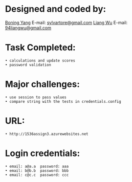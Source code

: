 ﻿# Designed and coded by:

<a href="https://github.com/Sylvartore">Boning Yang</a> E-mail: sylvartore@gmail.com
<a href="https://github.com/lianggnail">Liang Wu</a> E-mail: 94liangwu@gmail.com

# Task Completed:
	• calculations and update scores
	• password validation

# Major challenges:
	• use session to pass values
	• compare string with the tests in credentials.config

# URL:
	• http://1536assign3.azurewebsites.net

# Login credentials:
	• email: a@a.a  password: aaa
	• email: b@b.b  password: bbb
	• email: c@c.c  password: ccc

